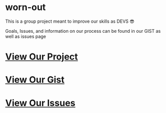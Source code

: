 # worn-out

This is a group project meant to improve our skills as DEVS 😎

Goals, Issues, and information on our process can be found in our GIST as well as issues page

# [View Our Project](https://github.com/users/FlameRender/projects/1) 
# [View Our Gist](https://gist.github.com/FlameRender/bea3fca3546f3b9422d55f65feda8669#feature-goals)
# [View Our Issues](https://github.com/FlameRender/worn-out/issues)



